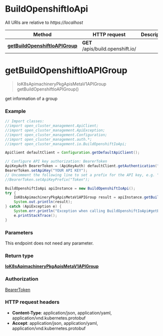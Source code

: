 # BuildOpenshiftIoApi

All URIs are relative to *https://localhost*

Method | HTTP request | Description
------------- | ------------- | -------------
[**getBuildOpenshiftIoAPIGroup**](BuildOpenshiftIoApi.md#getBuildOpenshiftIoAPIGroup) | **GET** /apis/build.openshift.io/ | 


<a name="getBuildOpenshiftIoAPIGroup"></a>
# **getBuildOpenshiftIoAPIGroup**
> IoK8sApimachineryPkgApisMetaV1APIGroup getBuildOpenshiftIoAPIGroup()



get information of a group

### Example
```java
// Import classes:
//import open_cluster_management.ApiClient;
//import open_cluster_management.ApiException;
//import open_cluster_management.Configuration;
//import open_cluster_management.auth.*;
//import open_cluster_management.io.BuildOpenshiftIoApi;

ApiClient defaultClient = Configuration.getDefaultApiClient();

// Configure API key authorization: BearerToken
ApiKeyAuth BearerToken = (ApiKeyAuth) defaultClient.getAuthentication("BearerToken");
BearerToken.setApiKey("YOUR API KEY");
// Uncomment the following line to set a prefix for the API key, e.g. "Token" (defaults to null)
//BearerToken.setApiKeyPrefix("Token");

BuildOpenshiftIoApi apiInstance = new BuildOpenshiftIoApi();
try {
    IoK8sApimachineryPkgApisMetaV1APIGroup result = apiInstance.getBuildOpenshiftIoAPIGroup();
    System.out.println(result);
} catch (ApiException e) {
    System.err.println("Exception when calling BuildOpenshiftIoApi#getBuildOpenshiftIoAPIGroup");
    e.printStackTrace();
}
```

### Parameters
This endpoint does not need any parameter.

### Return type

[**IoK8sApimachineryPkgApisMetaV1APIGroup**](IoK8sApimachineryPkgApisMetaV1APIGroup.md)

### Authorization

[BearerToken](../README.md#BearerToken)

### HTTP request headers

 - **Content-Type**: application/json, application/yaml, application/vnd.kubernetes.protobuf
 - **Accept**: application/json, application/yaml, application/vnd.kubernetes.protobuf

